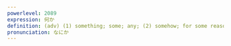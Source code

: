 ```yaml
---
powerlevel: 2089
expression: 何か
definition: (adv) (1) something; some; any; (2) somehow; for some reason; (3) (is there) something (you want, etc.); (P)
pronunciation: なにか
---
```

